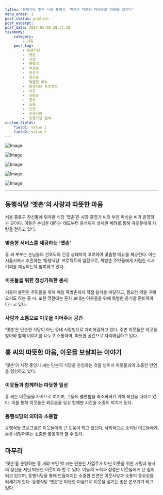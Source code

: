 ```yaml
---
title: '동행식당 옛촌 사장 홍영기  박성순 따뜻한 마음으로 이웃을 섬기다'
menu_order: 1
post_status: publish
post_excerpt: 
post_date: 2024-02-09 20:37:10
taxonomy:
    category:
        - 사회
    post_tag:
        - 동행식당
        -  옛촌
        -  사장
        -  홍영기
        -  박성순
        -  종로구
        -  창신동
        -  맞춤형 메뉴
        -  동행식당 프로젝트
        -  이웃
        -  사랑방
        -  봉사
        -  소통
        -  인연
        -  이웃사랑
        -  동행식당 참여
custom_fields:
    field1: value 1
    field2: value 2
---
```


![Image](https://imgnews.pstatic.net/image/020/2024/02/09/0003547448_001_20240209140101034.jpg?type=w647)

![Image](https://imgnews.pstatic.net/image/020/2024/02/09/0003547448_002_20240209140101082.jpg?type=w647)

![Image](https://imgnews.pstatic.net/image/020/2024/02/09/0003547448_003_20240209140101124.jpg?type=w647)

![Image](https://imgnews.pstatic.net/image/020/2024/02/09/0003547448_004_20240209140101163.jpg?type=w647)

![Image](https://imgnews.pstatic.net/image/020/2024/02/09/0003547448_005_20240209140101201.jpg?type=w647)

---
## 동행식당 ‘옛촌’의 사랑과 따뜻한 마음
서울 종로구 창신동에 위치한 식당 ‘옛촌’은 사장 홍영기 씨와 부인 박성순 씨가 운영하는 곳이다. 이들은 손님을 대하는 태도부터 음식까지 섬세한 배려를 통해 이웃들에게 사랑을 전하고 있다. 
### 맞춤형 서비스를 제공하는 ‘옛촌’
홍 씨 부부는 손님들의 선호도와 건강 상태까지 고려하여 맞춤형 메뉴를 제공한다. 이는 서울시에서 추진하는 ‘동행식당’ 프로젝트의 일환으로, 쪽방촌 주민들에게 저렴한 식사 기회를 제공하는데 참여하고 있다. 
### 이웃들을 위한 정성가득한 봉사
거동이 불편한 주민들을 위해 매일 쪽방촌까지 직접 음식을 배달하고, 필요한 약을 구해오기도 하는 홍 씨. 또한 명절에는 혼자 보내는 이웃들을 위해 특별한 음식을 준비하여 나누고 있다.
### 사랑과 소통으로 이웃을 이어주는 공간
‘옛촌’은 단순한 식당이 아닌 동네 사랑방으로 자리매김하고 있다. 주변 이웃들은 이곳을 찾아와 함께 이야기를 나누고 소통하며, 따뜻한 공간으로 자리매김하고 있다.
## 홍 씨의 따뜻한 마음, 이웃을 보살피는 이야기
‘옛촌’의 사장 홍영기 씨는 단순히 식당을 운영하는 것을 넘어서 이웃들과의 소중한 인연을 형성하고 있다. 
### 이웃들과 함께하는 따듯한 일상
홍 씨는 이웃들을 가족으로 여기며, 그들의 불편함을 최소화하기 위해 최선을 다하고 있다. 이를 통해 이웃들은 외로움을 잊고 함께한 시간을 소중히 여기게 된다.
### 동행식당의 의미와 소중함
동행식당 프로그램은 이웃들에게 큰 도움이 되고 있으며, 사회적으로 소외된 이웃들에게 손을 내밀어주는 소중한 활동이라 할 수 있다. 
## 마무리
‘옛촌’을 운영하는 홍 씨와 부인 박 씨는 단순한 사업주가 아닌 이웃을 위한 사랑과 봉사의 정신을 지닌 따뜻한 이웃이라 할 수 있다. 이들의 노력과 정성은 이웃들에게 큰 힘이 되고 있으며, 동행식당을 통해 만들어지는 소중한 인연은 이웃사랑과 소통의 중요성을 되새기게 한다. 동행식당 ‘옛촌’은 따뜻한 마음으로 이웃을 섬기는 좋은 본보기가 되고 있다.
